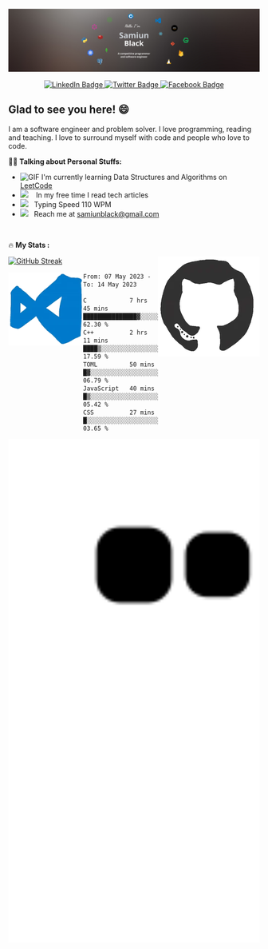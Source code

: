    ![intro](https://github.com/samiunblack/samiunblack/blob/main/intro.jpg)
  <div align="center">
   <a href="#" >
        <img src="https://img.shields.io/badge/LinkedIn-0077B5?style=for-the-badge&logo=linkedin&logoColor=white" alt="LinkedIn Badge"/>
    </a>
    <a href="#">
        <img src="https://img.shields.io/badge/Twitter-1DA1F2?style=for-the-badge&logo=twitter&logoColor=white" alt="Twitter Badge"/>
    </a>
    <a href="https://www.facebook.com/samiun.black.01">
        <img src="https://img.shields.io/badge/Facebook-1877F2?style=for-the-badge&logo=facebook&logoColor=white" alt="Facebook Badge"/>
    </a>
   
</div>


## Glad to see you here! 😄


I am a software engineer and problem solver. I love programming, reading and teaching. I love to surround myself with code and people who love to code.

👨‍💻 **Talking about Personal Stuffs:**

- <img alt="GIF" src="https://github.com/SP-XD/SP-XD/blob/main/images/Developer.gif" width="25" /> I'm currently learning Data Structures and Algorithms on [LeetCode](https://leetcode.com/samiunblack/)
- <img src="https://github.com/SP-XD/SP-XD/blob/main/images/lightning.gif?raw=true" width="12" />&nbsp;&nbsp;&nbsp; In my free time I read tech articles
- <img src="https://github.com/SP-XD/SP-XD/blob/main/images/hyperkitty.gif?raw=true" width="20" />&nbsp;&nbsp; Typing Speed 110 WPM
- <img src="https://github.com/SP-XD/SP-XD/blob/main/images/letterbox.gif?raw=true" width="25" /> &nbsp; Reach me at samiunblack@gmail.com

<br>

🔥 **My Stats :**

[![GitHub Streak](http://github-readme-streak-stats.herokuapp.com?user=samiunblack&theme=github-dark)](https://git.io/streak-stats) <img  align="right" src="https://github.com/samiunblack/samiunblack/blob/main/git.webp"> 

<img align="left" src="https://github.com/samiunblack/samiunblack/blob/main/vscode.webp" width="150">
<!--START_SECTION:waka-->

```text
From: 07 May 2023 - To: 14 May 2023

C            7 hrs 45 mins   ███████████████▓░░░░░░░░░   62.30 %
C++          2 hrs 11 mins   ████▒░░░░░░░░░░░░░░░░░░░░   17.59 %
TOML         50 mins         █▓░░░░░░░░░░░░░░░░░░░░░░░   06.79 %
JavaScript   40 mins         █▒░░░░░░░░░░░░░░░░░░░░░░░   05.42 %
CSS          27 mins         █░░░░░░░░░░░░░░░░░░░░░░░░   03.65 %
```

<!--END_SECTION:waka--> 


<img align="center" src="https://github.com/rafaballerini/rafaballerini/blob/output/github-contribution-grid-snake.svg" width="3000">
